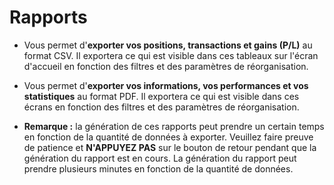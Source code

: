 # **Rapports**

- Vous permet d'**exporter vos positions, transactions et gains (P/L)** au format CSV. Il exportera ce qui est visible dans ces tableaux sur l'écran d'accueil en fonction des filtres et des paramètres de réorganisation.

- Vous permet d'**exporter vos informations, vos performances et vos statistiques** au format PDF. Il exportera ce qui est visible dans ces écrans en fonction des filtres et des paramètres de réorganisation.

- **Remarque :** la génération de ces rapports peut prendre un certain temps en fonction de la quantité de données à exporter. Veuillez faire preuve de patience et **N'APPUYEZ PAS** sur le bouton de retour pendant que la génération du rapport est en cours. 
La génération du rapport peut prendre plusieurs minutes en fonction de la quantité de données.
